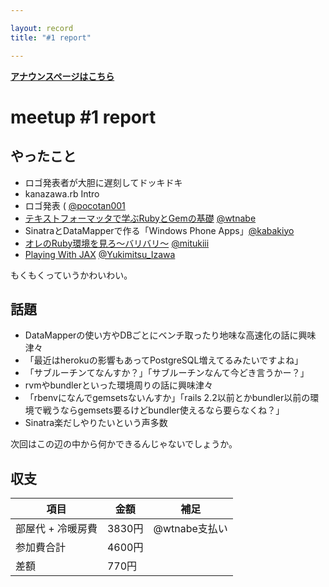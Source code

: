 ```yaml
---

layout: record
title: "#1 report"

---
```


<p> <a href="./"><strong>アナウンスページはこちら</strong></a></p>

meetup #1 report
=================

やったこと
----------

-   ロゴ発表者が大胆に遅刻してドッキドキ
-   kanazawa.rb Intro
-   ロゴ発表 ( [@pocotan001](https://twitter.com/pocotan001)
-   [テキストフォーマッタで学ぶRubyとGemの基礎](https://speakerdeck.com/u/wtnabe/p/beginning-ruby-with-markdown-and-more) [@wtnabe](https://twitter.com/wtnabe)
-   SinatraとDataMapperで作る「Windows Phone Apps」[@kabakiyo](https://twitter.com/kabakiyo)
-   <a href="https://speakerdeck.com/u/mitukiii/p/orefalse-ruby-huan-jing-wojian-ro-~-baribari~">オレのRuby環境を見ろ〜バリバリ〜</a> [@mitukiii](https://twitter.com/mitukiii)
-   [Playing With JAX](https://speakerdeck.com/u/izawa/p/playing-with-jax) [@Yukimitsu\_Izawa](https://twitter.com/Yukimitsu_Izawa)

もくもくっていうかわいわい。

話題
----

-   DataMapperの使い方やDBごとにベンチ取ったり地味な高速化の話に興味津々
-   「最近はherokuの影響もあってPostgreSQL増えてるみたいですよね」
-   「サブルーチンてなんすか？」「サブルーチンなんて今どき言うかー？」
-   rvmやbundlerといった環境周りの話に興味津々
-   「rbenvになんでgemsetsないんすか」「rails 2.2以前とかbundler以前の環境で戦うならgemsets要るけどbundler使えるなら要らなくね？」
-   Sinatra楽だしやりたいという声多数

次回はこの辺の中から何かできるんじゃないでしょうか。

収支
----

 | 項目 | 金額 | 補足
 | ------------------- | -------- | ---------------
 | 部屋代 + 冷暖房費 | 3830円 | @wtnabe支払い |
 | 参加費合計 | 4600円 | 
 | 差額 | 770円 | 


